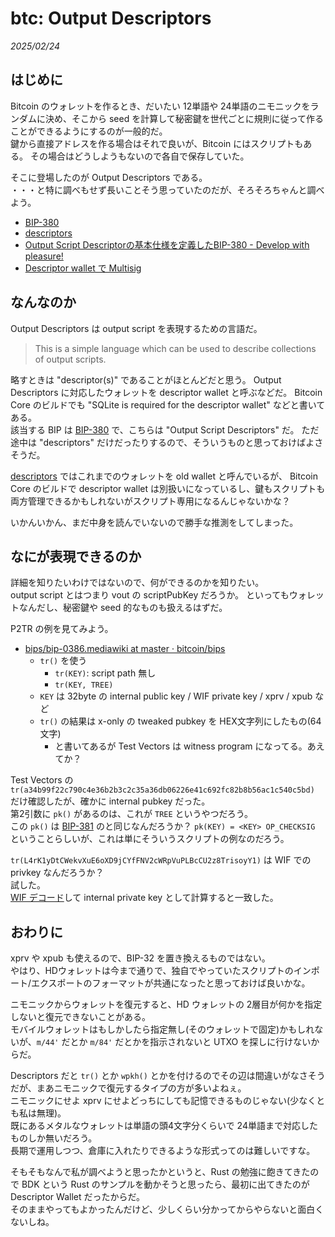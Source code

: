 # btc: Output Descriptors

_2025/02/24_

## はじめに

Bitcoin のウォレットを作るとき、だいたい 12単語や 24単語のニモニックをランダムに決め、そこから seed を計算して秘密鍵を世代ごとに規則に従って作ることができるようにするのが一般的だ。  
鍵から直接アドレスを作る場合はそれで良いが、Bitcoin にはスクリプトもある。
その場合はどうしようもないので各自で保存していた。

そこに登場したのが Output Descriptors である。  
・・・と特に調べもせず長いことそう思っていたのだが、そろそろちゃんと調べよう。

* [BIP-380](https://github.com/bitcoin/bips/blob/master/bip-0380.mediawiki)
* [descriptors](https://bitcoincoredocs.com/descriptors.html)
* [Output Script Descriptorの基本仕様を定義したBIP-380 - Develop with pleasure!](https://techmedia-think.hatenablog.com/entry/2021/09/13/193228)
* [Descriptor wallet で Multisig](https://zenn.dev/kanna/articles/b1112ee16d130b)

## なんなのか

Output Descriptors は output script を表現するための言語だ。

> This is a simple language which can be used to describe collections of output scripts.

略すときは "descriptor(s)" であることがほとんどだと思う。
Output Descriptors に対応したウォレットを descriptor wallet と呼ぶなどだ。
Bitcoin Core のビルドでも "SQLite is required for the descriptor wallet" などと書いてある。  
該当する BIP は [BIP-380](https://github.com/bitcoin/bips/blob/master/bip-0380.mediawiki) で、こちらは "Output Script Descriptors" だ。
ただ途中は "descriptors" だけだったりするので、そういうものと思っておけばよさそうだ。

[descriptors](https://bitcoincoredocs.com/descriptors.html) ではこれまでのウォレットを old wallet と呼んでいるが、
Bitcoin Core のビルドで descriptor wallet は別扱いになっているし、鍵もスクリプトも両方管理できるかもしれないがスクリプト専用になるんじゃないかな？

いかんいかん、まだ中身を読んでいないので勝手な推測をしてしまった。

## なにが表現できるのか

詳細を知りたいわけではないので、何ができるのかを知りたい。  
output script とはつまり vout の scriptPubKey だろうか。
といってもウォレットなんだし、秘密鍵や seed 的なものも扱えるはずだ。

P2TR の例を見てみよう。

* [bips/bip-0386.mediawiki at master · bitcoin/bips](https://github.com/bitcoin/bips/blob/master/bip-0386.mediawiki)
  * `tr()` を使う
    * `tr(KEY)`: script path 無し
    * `tr(KEY, TREE)`
  * `KEY` は 32byte の internal public key / WIF private key / xprv / xpub など
  * `tr()` の結果は x-only の tweaked pubkey を HEX文字列にしたもの(64文字)
    * と書いてあるが Test Vectors は witness program になってる。あえてか？

Test Vectors の `tr(a34b99f22c790c4e36b2b3c2c35a36db06226e41c692fc82b8b56ac1c540c5bd)` だけ確認したが、確かに internal pubkey だった。  
第2引数に `pk()` があるのは、これが `TREE` というやつだろう。  
この `pk()` は [BIP-381](https://github.com/bitcoin/bips/blob/master/bip-0381.mediawiki#user-content-ttpktt) のと同じなんだろうか？ 
`pk(KEY) = <KEY> OP_CHECKSIG` ということらしいが、これは単にそういうスクリプトの例なのだろう。

`tr(L4rK1yDtCWekvXuE6oXD9jCYfFNV2cWRpVuPLBcCU2z8TrisoyY1)` は WIF での privkey なんだろうか？  
試した。  
[WIF デコード](https://learnmeabitcoin.com/technical/keys/private-key/wif/)して internal private key として計算すると一致した。

## おわりに

xprv や xpub も使えるので、BIP-32 を置き換えるものではない。  
やはり、HDウォレットは今まで通りで、独自でやっていたスクリプトのインポート/エクスポートのフォーマットが共通になったと思っておけば良いかな。

ニモニックからウォレットを復元すると、HD ウォレットの 2層目が何かを指定しないと復元できないことがある。  
モバイルウォレットはもしかしたら指定無し(そのウォレットで固定)かもしれないが、`m/44'` だとか `m/84'` だとかを指示されないと UTXO を探しに行けないからだ。

Descriptors だと `tr()` とか `wpkh()` とかを付けるのでその辺は間違いがなさそうだが、まあニモニックで復元するタイプの方が多いよねぇ。  
ニモニックにせよ xprv にせよどっちにしても記憶できるものじゃない(少なくとも私は無理)。  
既にあるメタルなウォレットは単語の頭4文字分くらいで 24単語まで対応したものしか無いだろう。  
長期で運用しつつ、倉庫に入れたりできるような形式ってのは難しいですな。

そもそもなんで私が調べようと思ったかというと、Rust の勉強に飽きてきたので BDK という Rust のサンプルを動かそうと思ったら、最初に出てきたのが Descriptor Wallet だったからだ。  
そのままやってもよかったんだけど、少しくらい分かってからやらないと面白くないしね。
